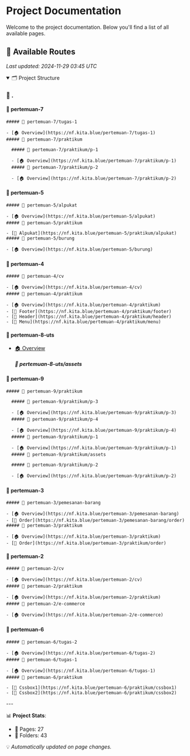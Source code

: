 # Project Documentation

Welcome to the project documentation. Below you'll find a list of all available pages.

























## 📄 Available Routes

*Last updated: 2024-11-29 03:45 UTC*

<details open>
<summary>🗂️ Project Structure</summary>

### 📁 .

  #### 📅 pertemuan-7

    ##### 📅 pertemuan-7/tugas-1

    - [🏠 Overview](https://nf.kita.blue/pertemuan-7/tugas-1)
    ##### 🔬 pertemuan-7/praktikum

      ##### 🔬 pertemuan-7/praktikum/p-1

      - [🏠 Overview](https://nf.kita.blue/pertemuan-7/praktikum/p-1)
      ##### 🔬 pertemuan-7/praktikum/p-2

      - [🏠 Overview](https://nf.kita.blue/pertemuan-7/praktikum/p-2)
  #### 📅 pertemuan-5

    ##### 📅 pertemuan-5/alpukat

    - [🏠 Overview](https://nf.kita.blue/pertemuan-5/alpukat)
    ##### 🔬 pertemuan-5/praktikum

    - [📄 Alpukat](https://nf.kita.blue/pertemuan-5/praktikum/alpukat)
    ##### 📅 pertemuan-5/burung

    - [🏠 Overview](https://nf.kita.blue/pertemuan-5/burung)
  #### 📅 pertemuan-4

    ##### 📅 pertemuan-4/cv

    - [🏠 Overview](https://nf.kita.blue/pertemuan-4/cv)
    ##### 🔬 pertemuan-4/praktikum

    - [🏠 Overview](https://nf.kita.blue/pertemuan-4/praktikum)
    - [📄 Footer](https://nf.kita.blue/pertemuan-4/praktikum/footer)
    - [📄 Header](https://nf.kita.blue/pertemuan-4/praktikum/header)
    - [📄 Menu](https://nf.kita.blue/pertemuan-4/praktikum/menu)
  #### 📅 pertemuan-8-uts

  - [🏠 Overview](https://nf.kita.blue/pertemuan-8-uts)
    ##### 📅 pertemuan-8-uts/assets

  #### 📅 pertemuan-9

    ##### 🔬 pertemuan-9/praktikum

      ##### 🔬 pertemuan-9/praktikum/p-3

      - [🏠 Overview](https://nf.kita.blue/pertemuan-9/praktikum/p-3)
      ##### 🔬 pertemuan-9/praktikum/p-4

      - [🏠 Overview](https://nf.kita.blue/pertemuan-9/praktikum/p-4)
      ##### 🔬 pertemuan-9/praktikum/p-1

      - [🏠 Overview](https://nf.kita.blue/pertemuan-9/praktikum/p-1)
      ##### 🔬 pertemuan-9/praktikum/assets

      ##### 🔬 pertemuan-9/praktikum/p-2

      - [🏠 Overview](https://nf.kita.blue/pertemuan-9/praktikum/p-2)
  #### 📅 pertemuan-3

    ##### 📅 pertemuan-3/pemesanan-barang

    - [🏠 Overview](https://nf.kita.blue/pertemuan-3/pemesanan-barang)
    - [📄 Order](https://nf.kita.blue/pertemuan-3/pemesanan-barang/order)
    ##### 🔬 pertemuan-3/praktikum

    - [🏠 Overview](https://nf.kita.blue/pertemuan-3/praktikum)
    - [📄 Order](https://nf.kita.blue/pertemuan-3/praktikum/order)
  #### 📅 pertemuan-2

    ##### 📅 pertemuan-2/cv

    - [🏠 Overview](https://nf.kita.blue/pertemuan-2/cv)
    ##### 🔬 pertemuan-2/praktikum

    - [🏠 Overview](https://nf.kita.blue/pertemuan-2/praktikum)
    ##### 📅 pertemuan-2/e-commerce

    - [🏠 Overview](https://nf.kita.blue/pertemuan-2/e-commerce)
  #### 📅 pertemuan-6

    ##### 📅 pertemuan-6/tugas-2

    - [🏠 Overview](https://nf.kita.blue/pertemuan-6/tugas-2)
    ##### 📅 pertemuan-6/tugas-1

    - [🏠 Overview](https://nf.kita.blue/pertemuan-6/tugas-1)
    ##### 🔬 pertemuan-6/praktikum

    - [📄 Cssbox1](https://nf.kita.blue/pertemuan-6/praktikum/cssbox1)
    - [📄 Cssbox2](https://nf.kita.blue/pertemuan-6/praktikum/cssbox2)

</details>
---

📊 **Project Stats**:
- 📄 Pages: 27
- 📂 Folders: 43

💡 *Automatically updated on page changes.*
